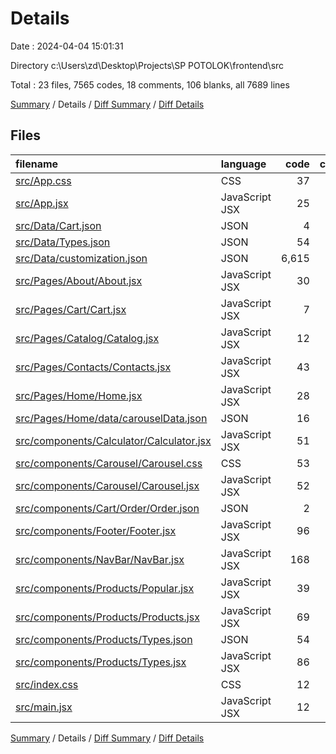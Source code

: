 # Details

Date : 2024-04-04 15:01:31

Directory c:\\Users\\zd\\Desktop\\Projects\\SP POTOLOK\\frontend\\src

Total : 23 files,  7565 codes, 18 comments, 106 blanks, all 7689 lines

[Summary](results.md) / Details / [Diff Summary](diff.md) / [Diff Details](diff-details.md)

## Files
| filename | language | code | comment | blank | total |
| :--- | :--- | ---: | ---: | ---: | ---: |
| [src/App.css](/src/App.css) | CSS | 37 | 0 | 8 | 45 |
| [src/App.jsx](/src/App.jsx) | JavaScript JSX | 25 | 0 | 3 | 28 |
| [src/Data/Cart.json](/src/Data/Cart.json) | JSON | 4 | 0 | 1 | 5 |
| [src/Data/Types.json](/src/Data/Types.json) | JSON | 54 | 0 | 0 | 54 |
| [src/Data/customization.json](/src/Data/customization.json) | JSON | 6,615 | 0 | 0 | 6,615 |
| [src/Pages/About/About.jsx](/src/Pages/About/About.jsx) | JavaScript JSX | 30 | 0 | 2 | 32 |
| [src/Pages/Cart/Cart.jsx](/src/Pages/Cart/Cart.jsx) | JavaScript JSX | 7 | 0 | 2 | 9 |
| [src/Pages/Catalog/Catalog.jsx](/src/Pages/Catalog/Catalog.jsx) | JavaScript JSX | 12 | 0 | 2 | 14 |
| [src/Pages/Contacts/Contacts.jsx](/src/Pages/Contacts/Contacts.jsx) | JavaScript JSX | 43 | 0 | 3 | 46 |
| [src/Pages/Home/Home.jsx](/src/Pages/Home/Home.jsx) | JavaScript JSX | 28 | 0 | 2 | 30 |
| [src/Pages/Home/data/carouselData.json](/src/Pages/Home/data/carouselData.json) | JSON | 16 | 0 | 1 | 17 |
| [src/components/Calculator/Calculator.jsx](/src/components/Calculator/Calculator.jsx) | JavaScript JSX | 51 | 0 | 7 | 58 |
| [src/components/Carousel/Carousel.css](/src/components/Carousel/Carousel.css) | CSS | 53 | 0 | 10 | 63 |
| [src/components/Carousel/Carousel.jsx](/src/components/Carousel/Carousel.jsx) | JavaScript JSX | 52 | 1 | 6 | 59 |
| [src/components/Cart/Order/Order.json](/src/components/Cart/Order/Order.json) | JSON | 2 | 0 | 1 | 3 |
| [src/components/Footer/Footer.jsx](/src/components/Footer/Footer.jsx) | JavaScript JSX | 96 | 0 | 4 | 100 |
| [src/components/NavBar/NavBar.jsx](/src/components/NavBar/NavBar.jsx) | JavaScript JSX | 168 | 12 | 23 | 203 |
| [src/components/Products/Popular.jsx](/src/components/Products/Popular.jsx) | JavaScript JSX | 39 | 0 | 10 | 49 |
| [src/components/Products/Products.jsx](/src/components/Products/Products.jsx) | JavaScript JSX | 69 | 5 | 12 | 86 |
| [src/components/Products/Types.json](/src/components/Products/Types.json) | JSON | 54 | 0 | 0 | 54 |
| [src/components/Products/Types.jsx](/src/components/Products/Types.jsx) | JavaScript JSX | 86 | 0 | 3 | 89 |
| [src/index.css](/src/index.css) | CSS | 12 | 0 | 4 | 16 |
| [src/main.jsx](/src/main.jsx) | JavaScript JSX | 12 | 0 | 2 | 14 |

[Summary](results.md) / Details / [Diff Summary](diff.md) / [Diff Details](diff-details.md)